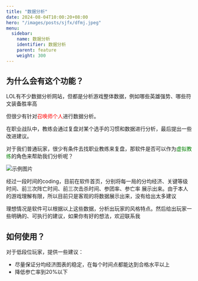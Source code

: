 ```yaml
---
title: "数据分析"
date: 2024-08-04T10:00:20+08:00
hero: "/images/posts/sjfx/dfmj.jpeg"
menu:
  sidebar:
    name: 数据分析
    identifier: 数据分析
    parent: feature
    weight: 300
---
```

## 为什么会有这个功能？

LOL有不少数据分析网站，但都是分析游戏整体数据，例如哪些英雄强势、哪些符文装备胜率高

但很少有针对<span style="color: red; ">召唤师个人</span>进行数据分析。

在职业战队中，教练会通过复盘对某个选手的习惯和数据进行分析，最后提出一些改进建议。

对于我们普通玩家，很少有条件去找职业教练来复盘，那软件是否可以作为<span style="color: green; ">虚拟教练</span>的角色来帮助我们分析呢？

![示例图片](/images/posts/sjfx/sjfx.png "数据分析")

经过一段时间的coding，目前在软件首页，分别将每一局的分均经济、关键等级时间、前三次阵亡时间、前三次击杀时间、参团率、参亡率
展示出来。由于本人的游戏理解有限，所以目前只是客观的将数据展示出来，没有给出太多建议

理想情况是软件可以根据以上这些数据，分析出玩家的风格特点。然后给出玩家一些明确的、可执行的建议，如果你有好的想法，欢迎联系我

## 如何使用？

对于低段位玩家，提供一些建议：
- 尽量保证分均经济图表的稳定，在每个时间点都能达到合格水平以上
- 降低参亡率到20%以下